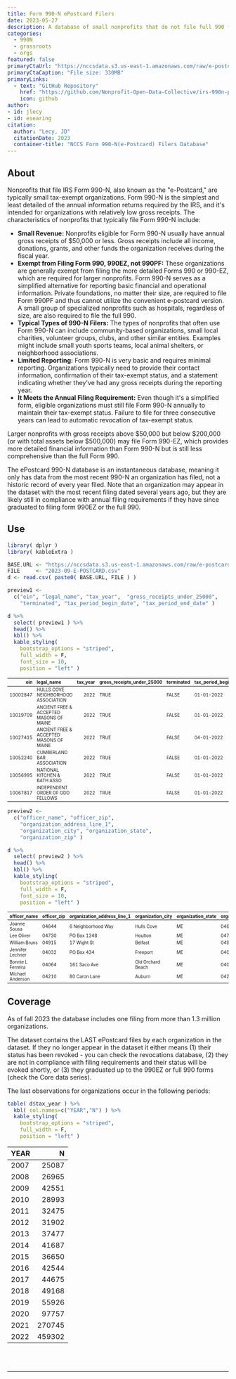 ```yaml
---
title: Form 990-N ePostcard Filers
date: 2023-05-27
description: A database of small nonprofits that do not file full 990 forms. 
categories:
  - 990N
  - grassroots
  - orgs
featured: false
primaryCtaUrl: "https://nccsdata.s3.us-east-1.amazonaws.com/raw/e-postcard/2023-09-E-POSTCARD.csv"
primaryCtaCaption: "File size: 330MB"
primaryLinks:
  - text: "GitHub Repository"
    href: "https://github.com/Nonprofit-Open-Data-Collective/irs-990n-postcard-filers"
    icon: github
author:
- id: jlecy
- id: esearing
citation: 
  author: "Lecy, JD"
  citationDate: 2023
  container-title: "NCCS Form 990-N(e-Postcard) Filers Database"
---
```



## About 

Nonprofits that file IRS Form 990-N, also known as the "e-Postcard," are typically small tax-exempt organizations. Form 990-N is the simplest and least detailed of the annual information returns required by the IRS, and it's intended for organizations with relatively low gross receipts. The characteristics of nonprofits that typically file Form 990-N include:

* **Small Revenue:** Nonprofits eligible for Form 990-N usually have annual gross receipts of $50,000 or less. Gross receipts include all income, donations, grants, and other funds the organization receives during the fiscal year.
* **Exempt from Filing Form 990, 990EZ, not 990PF:** These organizations are generally exempt from filing the more detailed Forms 990 or 990-EZ, which are required for larger nonprofits. Form 990-N serves as a simplified alternative for reporting basic financial and operational information. Private foundations, no matter their size, are required to file Form 990PF and thus cannot utilize the convenient e-postcard version. A small group of specialized nonprofits such as hospitals, regardless of size, are also required to file the full 990.
* **Typical Types of 990-N Filers:** The types of nonprofits that often use Form 990-N can include community-based organizations, small local charities, volunteer groups, clubs, and other similar entities. Examples might include small youth sports teams, local animal shelters, or neighborhood associations.
* **Limited Reporting:** Form 990-N is very basic and requires minimal reporting. Organizations typically need to provide their contact information, confirmation of their tax-exempt status, and a statement indicating whether they've had any gross receipts during the reporting year.
* **It Meets the Annual Filing Requirement:** Even though it's a simplified form, eligible organizations must still file Form 990-N annually to maintain their tax-exempt status. Failure to file for three consecutive years can lead to automatic revocation of tax-exempt status.

Larger nonprofits with gross receipts above $50,000 but below $200,000 (or with total assets below $500,000) may file Form 990-EZ, which provides more detailed financial information than Form 990-N but is still less comprehensive than the full Form 990.

The ePostcard 990-N database is an instantaneous database, meaning it only has data from the most recent 990-N an organization has filed, not a historic record of every year filed. Note that an organization may appear in the dataset with the most recent filing dated several years ago, but they are likely still in compliance with annual filing requirements if they have since graduated to filing form 990EZ or the full 990. 

## Use

```r
library( dplyr )
library( kableExtra )

BASE.URL <- "https://nccsdata.s3.us-east-1.amazonaws.com/raw/e-postcard/"
FILE     <- "2023-09-E-POSTCARD.csv" 
d <- read.csv( paste0( BASE.URL, FILE ) )

preview1 <- 
  c("ein", "legal_name", "tax_year",  "gross_receipts_under_25000", 
    "terminated", "tax_period_begin_date", "tax_period_end_date" )

d %>%
  select( preview1 ) %>%
  head() %>%  
  kbl() %>%
  kable_styling( 
    bootstrap_options = "striped", 
    full_width = F,
    font_size = 10, 
    position = "left" )
```

<table class="table table-striped" style="font-size: 10px; width: auto !important; ">
 <thead>
  <tr>
   <th style="text-align:right;"> ein </th>
   <th style="text-align:left;"> legal_name </th>
   <th style="text-align:right;"> tax_year </th>
   <th style="text-align:left;"> gross_receipts_under_25000 </th>
   <th style="text-align:left;"> terminated </th>
   <th style="text-align:left;"> tax_period_begin_date </th>
   <th style="text-align:left;"> tax_period_end_date </th>
  </tr>
 </thead>
<tbody>
  <tr>
   <td style="text-align:right;"> 10002847 </td>
   <td style="text-align:left;"> HULLS COVE NEIGHBORHOOD ASSOCIATION </td>
   <td style="text-align:right;"> 2022 </td>
   <td style="text-align:left;"> TRUE </td>
   <td style="text-align:left;"> FALSE </td>
   <td style="text-align:left;"> 01-01-2022 </td>
   <td style="text-align:left;"> 12-31-2022 </td>
  </tr>
  <tr>
   <td style="text-align:right;"> 10019709 </td>
   <td style="text-align:left;"> ANCIENT FREE &amp; ACCEPTED MASONS OF MAINE </td>
   <td style="text-align:right;"> 2022 </td>
   <td style="text-align:left;"> TRUE </td>
   <td style="text-align:left;"> FALSE </td>
   <td style="text-align:left;"> 01-01-2022 </td>
   <td style="text-align:left;"> 12-31-2022 </td>
  </tr>
  <tr>
   <td style="text-align:right;"> 10027415 </td>
   <td style="text-align:left;"> ANCIENT FREE &amp; ACCEPTED MASONS OF MAINE </td>
   <td style="text-align:right;"> 2022 </td>
   <td style="text-align:left;"> TRUE </td>
   <td style="text-align:left;"> FALSE </td>
   <td style="text-align:left;"> 04-01-2022 </td>
   <td style="text-align:left;"> 03-31-2023 </td>
  </tr>
  <tr>
   <td style="text-align:right;"> 10052240 </td>
   <td style="text-align:left;"> CUMBERLAND BAR ASSOCIATION </td>
   <td style="text-align:right;"> 2022 </td>
   <td style="text-align:left;"> TRUE </td>
   <td style="text-align:left;"> FALSE </td>
   <td style="text-align:left;"> 01-01-2022 </td>
   <td style="text-align:left;"> 12-31-2022 </td>
  </tr>
  <tr>
   <td style="text-align:right;"> 10056995 </td>
   <td style="text-align:left;"> NATIONAL KITCHEN &amp; BATH ASSO </td>
   <td style="text-align:right;"> 2022 </td>
   <td style="text-align:left;"> TRUE </td>
   <td style="text-align:left;"> FALSE </td>
   <td style="text-align:left;"> 01-01-2022 </td>
   <td style="text-align:left;"> 12-31-2022 </td>
  </tr>
  <tr>
   <td style="text-align:right;"> 10067817 </td>
   <td style="text-align:left;"> INDEPENDENT ORDER OF ODD FELLOWS </td>
   <td style="text-align:right;"> 2022 </td>
   <td style="text-align:left;"> TRUE </td>
   <td style="text-align:left;"> FALSE </td>
   <td style="text-align:left;"> 01-01-2022 </td>
   <td style="text-align:left;"> 12-31-2022 </td>
  </tr>
</tbody>
</table>

```r
preview2 <- 
  c("officer_name", "officer_zip", 
    "organization_address_line_1", 
    "organization_city", "organization_state", 
    "organization_zip" )

d %>%
  select( preview2 ) %>%
  head() %>%  
  kbl() %>%
  kable_styling( 
    bootstrap_options = "striped", 
    full_width = F,
    font_size = 10, 
    position = "left" )
```



<table class="table table-striped" style="font-size: 10px; width: auto !important; ">
 <thead>
  <tr>
   <th style="text-align:left;"> officer_name </th>
   <th style="text-align:left;"> officer_zip </th>
   <th style="text-align:left;"> organization_address_line_1 </th>
   <th style="text-align:left;"> organization_city </th>
   <th style="text-align:left;"> organization_state </th>
   <th style="text-align:left;"> organization_zip </th>
  </tr>
 </thead>
<tbody>
  <tr>
   <td style="text-align:left;"> Joanne Sousa </td>
   <td style="text-align:left;"> 04644 </td>
   <td style="text-align:left;"> 6 Neighborhood Way </td>
   <td style="text-align:left;"> Hulls Cove </td>
   <td style="text-align:left;"> ME </td>
   <td style="text-align:left;"> 04644 </td>
  </tr>
  <tr>
   <td style="text-align:left;"> Lee Oliver </td>
   <td style="text-align:left;"> 04730 </td>
   <td style="text-align:left;"> PO Box 1348 </td>
   <td style="text-align:left;"> Houlton </td>
   <td style="text-align:left;"> ME </td>
   <td style="text-align:left;"> 04730 </td>
  </tr>
  <tr>
   <td style="text-align:left;"> William Bruns </td>
   <td style="text-align:left;"> 04915 </td>
   <td style="text-align:left;"> 17 Wight St </td>
   <td style="text-align:left;"> Belfast </td>
   <td style="text-align:left;"> ME </td>
   <td style="text-align:left;"> 04915 </td>
  </tr>
  <tr>
   <td style="text-align:left;"> Jennifer Lechner </td>
   <td style="text-align:left;"> 04032 </td>
   <td style="text-align:left;"> PO Box 434 </td>
   <td style="text-align:left;"> Freeport </td>
   <td style="text-align:left;"> ME </td>
   <td style="text-align:left;"> 04032 </td>
  </tr>
  <tr>
   <td style="text-align:left;"> Bonnie L Ferreira </td>
   <td style="text-align:left;"> 04064 </td>
   <td style="text-align:left;"> 161 Saco Ave </td>
   <td style="text-align:left;"> Old Orchard Beach </td>
   <td style="text-align:left;"> ME </td>
   <td style="text-align:left;"> 04064 </td>
  </tr>
  <tr>
   <td style="text-align:left;"> Michael Anderson </td>
   <td style="text-align:left;"> 04210 </td>
   <td style="text-align:left;"> 80 Caron Lane </td>
   <td style="text-align:left;"> Auburn </td>
   <td style="text-align:left;"> ME </td>
   <td style="text-align:left;"> 04210 </td>
  </tr>
</tbody>
</table>

## Coverage 

As of fall 2023 the database includes one filing from more than 1.3 million organizations. 

The dataset contains the LAST ePostcard files by each organization in the dataset. If they no longer appear in the dataset it either means (1) their status has been revoked - you can check the revocations database, (2) they are not in compliance with filing requirements and their status will be evoked shortly, or (3) they graduated up to the 990EZ or full 990 forms (check the Core data series). 

The last observations for organizations occur in the following periods: 

```r
table( d$tax_year ) %>% 
  kbl( col.names=c("YEAR","N") ) %>%
  kable_styling( 
    bootstrap_options = "striped", 
    full_width = F, 
    position = "left" )
```

<table class="table table-striped" style="width: auto !important; ">
 <thead>
  <tr>
   <th style="text-align:left;"> YEAR </th>
   <th style="text-align:right;"> N </th>
  </tr>
 </thead>
<tbody>
  <tr>
   <td style="text-align:left;"> 2007 </td>
   <td style="text-align:right;"> 25087 </td>
  </tr>
  <tr>
   <td style="text-align:left;"> 2008 </td>
   <td style="text-align:right;"> 26965 </td>
  </tr>
  <tr>
   <td style="text-align:left;"> 2009 </td>
   <td style="text-align:right;"> 42551 </td>
  </tr>
  <tr>
   <td style="text-align:left;"> 2010 </td>
   <td style="text-align:right;"> 28993 </td>
  </tr>
  <tr>
   <td style="text-align:left;"> 2011 </td>
   <td style="text-align:right;"> 32475 </td>
  </tr>
  <tr>
   <td style="text-align:left;"> 2012 </td>
   <td style="text-align:right;"> 31902 </td>
  </tr>
  <tr>
   <td style="text-align:left;"> 2013 </td>
   <td style="text-align:right;"> 37477 </td>
  </tr>
  <tr>
   <td style="text-align:left;"> 2014 </td>
   <td style="text-align:right;"> 41687 </td>
  </tr>
  <tr>
   <td style="text-align:left;"> 2015 </td>
   <td style="text-align:right;"> 36650 </td>
  </tr>
  <tr>
   <td style="text-align:left;"> 2016 </td>
   <td style="text-align:right;"> 42544 </td>
  </tr>
  <tr>
   <td style="text-align:left;"> 2017 </td>
   <td style="text-align:right;"> 44675 </td>
  </tr>
  <tr>
   <td style="text-align:left;"> 2018 </td>
   <td style="text-align:right;"> 49168 </td>
  </tr>
  <tr>
   <td style="text-align:left;"> 2019 </td>
   <td style="text-align:right;"> 55926 </td>
  </tr>
  <tr>
   <td style="text-align:left;"> 2020 </td>
   <td style="text-align:right;"> 97757 </td>
  </tr>
  <tr>
   <td style="text-align:left;"> 2021 </td>
   <td style="text-align:right;"> 270745 </td>
  </tr>
  <tr>
   <td style="text-align:left;"> 2022 </td>
   <td style="text-align:right;"> 459302 </td>
  </tr>
</tbody>
</table>


<br>
<br>
<hr>
<br>
<br>
